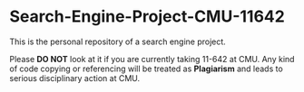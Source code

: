 # Search-Engine-Project-CMU-11642

This is the personal repository of a search engine project. 

Please **DO NOT** look at it if you are currently taking 11-642 at CMU. 
Any kind of code copying or referencing will be treated as **Plagiarism** and leads to serious disciplinary action at CMU.
